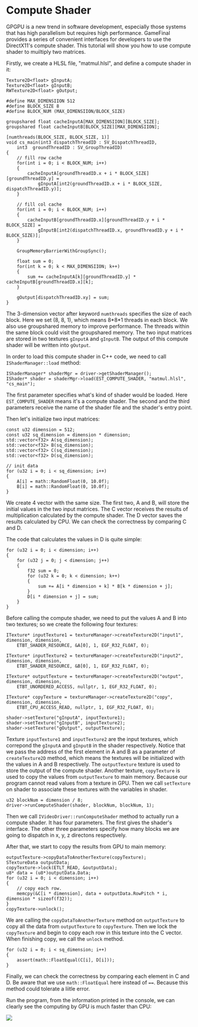 # Compute Shader #

GPGPU is a new trend in software development, especially those systems that has high parallelism but requires high performance. GameFinal provides a series of convenient interfaces for developers to use the DirectX11's compute shader. This tutorial will show you how to use compute shader to muiltiply two matrices.

Firstly, we create a HLSL file, "matmul.hlsl", and define a compute shader in it:

	Texture2D<float> gInputA;
	Texture2D<float> gInputB;
	RWTexture2D<float> gOutput;
	
	#define MAX_DIMENSIION 512
	#define BLOCK_SIZE 8
	#define BLOCK_NUM (MAX_DIMENSIION/BLOCK_SIZE)
	
	groupshared float cacheInputA[MAX_DIMENSIION][BLOCK_SIZE];
	groupshared float cacheInputB[BLOCK_SIZE][MAX_DIMENSIION];
	
	[numthreads(BLOCK_SIZE, BLOCK_SIZE, 1)]
	void cs_main(int3 dispatchThreadID : SV_DispatchThreadID,
		int3  groundThreadID : SV_GroupThreadID)
	{
		// fill row cache
		for(int i = 0; i < BLOCK_NUM; i++)
		{
			cacheInputA[groundThreadID.x + i * BLOCK_SIZE][groundThreadID.y] =
				gInputA[int2(groundThreadID.x + i * BLOCK_SIZE, dispatchThreadID.y)];
		}
	
		// fill col cache
		for(int i = 0; i < BLOCK_NUM; i++)
		{
			cacheInputB[groundThreadID.x][groundThreadID.y + i * BLOCK_SIZE] = 
				gInputB[int2(dispatchThreadID.x, groundThreadID.y + i * BLOCK_SIZE)];
		}
	
		GroupMemoryBarrierWithGroupSync();
	
		float sum = 0;
		for(int k = 0; k < MAX_DIMENSIION; k++)
		{
			sum += cacheInputA[k][groundThreadID.y] * cacheInputB[groundThreadID.x][k];
		}
	
		gOutput[dispatchThreadID.xy] = sum;
	}

The 3-dimension vector after keyword `numthreads` specifies the size of each block. Here we set (8, 8, 1), which means 8\*8\*1 threads in each block. We also use groupshared memory to improve performance. The threads within the same block could visit the groupshared memory. The two input matrices are stored in two textures `gInputA` and `gInputB`. The output of this compute shader will be written into `gOutput`.

In order to load this compute shader in C++ code, we need to call `IShaderManager::load` method:

	IShaderManager* shaderMgr = driver->getShaderManager();
	IShader* shader = shaderMgr->load(EST_COMPUTE_SHADER, "matmul.hlsl", "cs_main");

The first parameter specifies what's kind of shader would be loaded. Here `EST_COMPUTE_SHADER` means it's a compute shader. The second and the third parameters receive the name of the shader file and the shader's entry point.

Then let's initialize two input matrices:

	const u32 dimension = 512;
	const u32 sq_dimension = dimension * dimension;
	std::vector<f32> A(sq_dimension);
	std::vector<f32> B(sq_dimension);
	std::vector<f32> C(sq_dimension);
	std::vector<f32> D(sq_dimension);

	// init data
	for (u32 i = 0; i < sq_dimension; i++)
	{
		A[i] = math::RandomFloat(0, 10.0f);
		B[i] = math::RandomFloat(0, 10.0f);
	}

We create 4 vector with the same size. The first two, A and B, will store the initial values in the two input matrices. The C vector receives the results of multiplication calculated by the compute shader. The D vector saves the results calculated by CPU. We can check the correctness by comparing C and D.

The code that calculates the values in D is quite simple:

	for (u32 i = 0; i < dimension; i++)
	{
		for (u32 j = 0; j < dimension; j++)
		{
			f32 sum = 0;
			for (u32 k = 0; k < dimension; k++)
			{
				sum += A[i * dimension + k] * B[k * dimension + j];
			}
			D[i * dimension + j] = sum;
		}
	}

Before calling the compute shader, we need to put the values A and B into two textures; so we create the following four textures:

	ITexture* inputTexture1 = textureManager->createTexture2D("input1", dimension, dimension,
		ETBT_SHADER_RESOURCE, &A[0], 1, EGF_R32_FLOAT, 0);

	ITexture* inputTexture2 = textureManager->createTexture2D("input2", dimension, dimension,
		ETBT_SHADER_RESOURCE, &B[0], 1, EGF_R32_FLOAT, 0);

	ITexture* outputTexture = textureManager->createTexture2D("output", dimension, dimension,
		ETBT_UNORDERED_ACCESS, nullptr, 1, EGF_R32_FLOAT, 0);

	ITexture* copyTexture = textureManager->createTexture2D("copy", dimension, dimension,
		ETBT_CPU_ACCESS_READ, nullptr, 1, EGF_R32_FLOAT, 0);

	shader->setTexture("gInputA", inputTexture1);
	shader->setTexture("gInputB", inputTexture2);
	shader->setTexture("gOutput", outputTexture);

Texture `inputTexture1` and `inputTexture2` are the input textures, which correpond the `gInputA` and `gInputB` in the shader respectively. Notice that we pass the address of the first element in A and B as a parameter of `createTexture2D` method, which means the textures will be initialized with the values in A and B respectively. The `outputTexture` texture is used to store the output of the compute shader. Another texture, `copyTexture` is used to copy the values from `outputTexture` to main memory. Because our program cannot read values from a texture in GPU. Then we call `setTexture` on shader to associate these textures with the variables in shader.

	u32 blockNum = dimension / 8;
	driver->runComputeShader(shader, blockNum, blockNum, 1);

Then we call `IVideoDriver::runComputeShader` method to actually run a compute shader. It has four parameters. The first gives the shader's interface. The other three parameters specify how many blocks we are going to dispatch in x, y, z directons respectively.

After that, we start to copy the results from GPU to main memory:

	outputTexture->copyDataToAnotherTexture(copyTexture);
	STextureData outputData;
	copyTexture->lock(ETLT_READ, &outputData);
	u8* data = (u8*)outputData.Data;
	for (u32 i = 0; i < dimension; i++)
	{
		// copy each row.
		memcpy(&C[i * dimension], data + outputData.RowPitch * i, dimension * sizeof(f32));
	}
	copyTexture->unlock();

We are calling the `copyDataToAnotherTexture` method on `outputTexture` to copy all the data from `outputTexture` to `copyTexture`. Then we lock the `copyTexture` and begin to copy each row in this texture into the C vector. When finishing copy, we call the `unlock` method.

	for (u32 i = 0; i < sq_dimension; i++)
	{
		assert(math::FloatEqual(C[i], D[i]));
	}

Finally, we can check the correctness by comparing each element in C and D. Be aware that we use `math::FloatEqual` here instead of `==`. Because this method could tolerate a liitle error.

Run the program, from the information printed in the console, we can clearly see the computing by GPU is much faster than CPU: 

![](https://raw.githubusercontent.com/woyaofacai/GameFinal/master/Tutorials/img/11-01.png)






